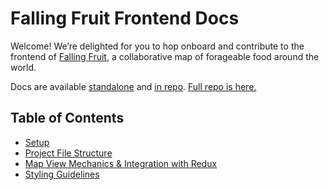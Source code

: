 # Falling Fruit Frontend Docs

Welcome! We’re delighted for you to hop onboard and contribute to the frontend of [Falling Fruit](https://fallingfruit.org/), a collaborative map of forageable food around the world.

Docs are available [standalone](https://falling-fruit.github.io/falling-fruit-web/) and [in repo](https://github.com/falling-fruit/falling-fruit-web/tree/main/docs). [Full repo is here.](https://github.com/falling-fruit/falling-fruit-web)

## Table of Contents

- [Setup](./setup.md)
- [Project File Structure](./file-structure.md)
- [Map View Mechanics & Integration with Redux](./map-view-redux.md)
- [Styling Guidelines](./styling.md)
